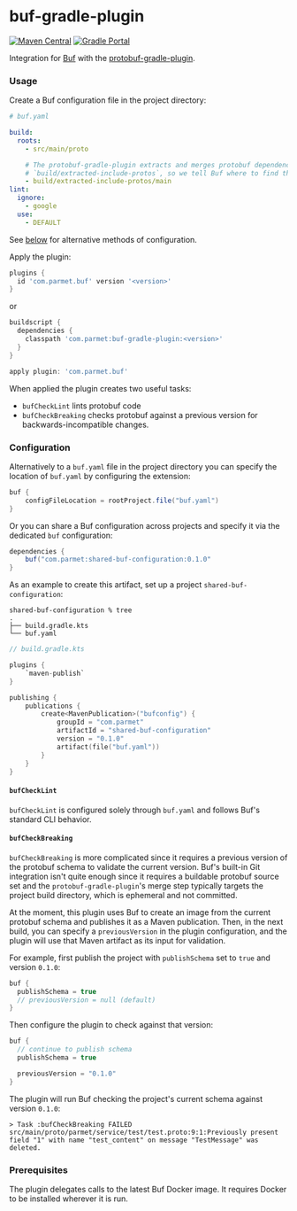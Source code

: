 # buf-gradle-plugin

[![Maven Central](https://img.shields.io/maven-central/v/com.parmet/buf-gradle-plugin)](https://search.maven.org/artifact/com.parmet/buf-gradle-plugin)
[![Gradle Portal](https://img.shields.io/maven-metadata/v/https/plugins.gradle.org/m2/com/parmet/buf-gradle-plugin/maven-metadata.xml.svg?label=gradle-portal&color=yellowgreen)](https://plugins.gradle.org/plugin/com.parmet.buf)

Integration for [Buf](https://github.com/bufbuild/buf) with the
[protobuf-gradle-plugin](https://github.com/google/protobuf-gradle-plugin).

### Usage

Create a Buf configuration file in the project directory:

``` yaml
# buf.yaml

build:
  roots:
    - src/main/proto

    # The protobuf-gradle-plugin extracts and merges protobuf dependencies to
    # `build/extracted-include-protos`, so we tell Buf where to find them.
    - build/extracted-include-protos/main
lint:
  ignore:
    - google
  use:
    - DEFAULT
```

See [below](#configuration) for alternative methods of configuration.

Apply the plugin:

``` groovy
plugins {
  id 'com.parmet.buf' version '<version>'
}
```

or

``` groovy
buildscript {
  dependencies {
    classpath 'com.parmet:buf-gradle-plugin:<version>'
  }
}

apply plugin: 'com.parmet.buf'
```

When applied the plugin creates two useful tasks:
- `bufCheckLint` lints protobuf code
- `bufCheckBreaking` checks protobuf against a previous version for
backwards-incompatible changes.

### Configuration

Alternatively to a `buf.yaml` file in the project directory you can specify the
location of `buf.yaml` by configuring the extension: 

``` groovy
buf {
    configFileLocation = rootProject.file("buf.yaml")
}
```

Or you can share a Buf configuration across projects and specify it via the
dedicated `buf` configuration:

``` groovy
dependencies {
    buf("com.parmet:shared-buf-configuration:0.1.0"
}
```

As an example to create this artifact, set up a project `shared-buf-configuration`:

```
shared-buf-configuration % tree
.
├── build.gradle.kts
└── buf.yaml
``` 

``` kotlin
// build.gradle.kts

plugins {
    `maven-publish`
}

publishing {
    publications {
        create<MavenPublication>("bufconfig") {
            groupId = "com.parmet"
            artifactId = "shared-buf-configuration"
            version = "0.1.0"
            artifact(file("buf.yaml"))
        }
    }
}
```

#### `bufCheckLint`

`bufCheckLint` is configured solely through `buf.yaml` and follows Buf's
standard CLI behavior.

#### `bufCheckBreaking`

`bufCheckBreaking` is more complicated since it requires a previous version of
the protobuf schema to validate the current version. Buf's built-in Git
integration isn't quite enough since it requires a buildable protobuf source set
and the `protobuf-gradle-plugin`'s merge step typically targets the project
build directory, which is ephemeral and not committed.

At the moment, this plugin uses Buf to create an image from the current protobuf
schema and publishes it as a Maven publication. Then, in the next build, you can
specify a `previousVersion` in the plugin configuration, and the plugin will use
that Maven artifact as its input for validation.

For example, first publish the project with `publishSchema` set to `true` and
version `0.1.0`:

``` groovy
buf {
  publishSchema = true
  // previousVersion = null (default)
}
```

Then configure the plugin to check against that version:

```groovy
buf {
  // continue to publish schema
  publishSchema = true

  previousVersion = "0.1.0"
}
```

The plugin will run Buf checking the project's current schema against
version `0.1.0`:

```
> Task :bufCheckBreaking FAILED
src/main/proto/parmet/service/test/test.proto:9:1:Previously present field "1" with name "test_content" on message "TestMessage" was deleted.
```

### Prerequisites

The plugin delegates calls to the latest Buf Docker image. It requires
Docker to be installed wherever it is run.
